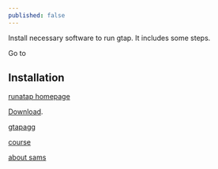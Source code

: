 ```yaml
---
published: false
---
```

Install necessary software to run gtap. It includes some steps.

Go to 

## Installation


[runatap homepage](https://www.gtap.agecon.purdue.edu/products/rungtap/)


[Download](https://www.copsmodels.com/rgtpatch.htm). 

[gtapagg]()


[course](https://cgecloudclassroom.org/classroom-resources/)

[about sams](https://cgecloudclassroom.org/classroom-resources/about-sams/)